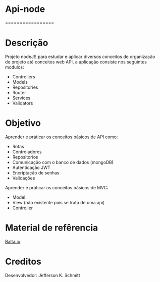 # Api-node
=================

Descrição
=========
Projeto nodeJS para estudar e aplicar diversos conceitos de organização de projeto até conceitos web API, a aplicação consiste nos seguintes modulos:

- Controllers
- Models
- Repositories
- Router
- Services
- Validators

Objetivo
=========

Aprender e práticar os conceitos básicos de API como:
- Rotas
- Controladores
- Repositorios
- Comunicação com o banco de dados (mongoDB)
- Autenticação JWT
- Encriptação de senhas
- Validações

Aprender e práticar os conceitos básicos de MVC:
- Model
- View (não existente pois se trata de uma api)
- Controller


Material de refêrencia
======================

[Balta.io](https://balta.io/)

Creditos
=========

Desenvolvedor: Jefferson K. Schmitt
